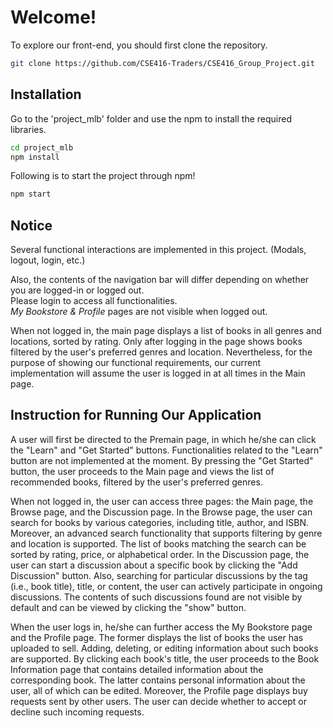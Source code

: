 # Welcome!

To explore our front-end, you should first clone the repository.

```bash
git clone https://github.com/CSE416-Traders/CSE416_Group_Project.git
```


## Installation

Go to the 'project_mlb' folder and use the npm to install the required libraries.

```bash
cd project_mlb
npm install
```

Following is to start the project through npm!

```bash
npm start
```

## Notice

Several functional interactions are implemented in this project. (Modals, logout, login, etc.)

Also, the contents of the navigation bar will differ depending on whether you are logged-in or logged out.  
Please login to access all functionalities.  
*My Bookstore & Profile* pages are not visible when logged out.  

When not logged in, the main page displays a list of books in all genres and locations, sorted by rating. Only after logging in the page shows books filtered by the user's preferred genres and location. Nevertheless, for the purpose of showing our functional requirements, our current implementation will assume the user is logged in at all times in the Main page.  

## Instruction for Running Our Application

A user will first be directed to the Premain page, in which he/she can click the "Learn" and "Get Started" buttons. Functionalities related to the "Learn" button are not implemented at the moment. By pressing the "Get Started" button, the user proceeds to the Main page and views the list of recommended books, filtered by the user's preferred genres.

When not logged in, the user can access three pages: the Main page, the Browse page, and the Discussion page.
In the Browse page, the user can search for books by various categories, including title, author, and ISBN. Moreover, an advanced search functionality that supports filtering by genre and location is supported. The list of books matching the search can be sorted by rating, price, or alphabetical order.
In the Discussion page, the user can start a discussion about a specific book by clicking the "Add Discussion" button. Also, searching for particular discussions by the tag (i.e., book title), title, or content, the user can actively participate in ongoing discussions. The contents of such discussions found are not visible by default and can be viewed by clicking the "show" button.

When the user logs in, he/she can further access the My Bookstore page and the Profile page. The former displays the list of books the user has uploaded to sell. Adding, deleting, or editing information about such books are supported. By clicking each book's title, the user proceeds to the Book Information page that contains detailed information about the corresponding book. The latter contains personal information about the user, all of which can be edited. Moreover, the Profile page displays buy requests sent by other users. The user can decide whether to accept or decline such incoming requests. 

